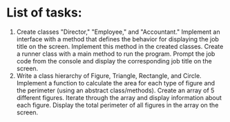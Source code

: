 # List of tasks:
1. Create classes "Director," "Employee," and "Accountant." Implement an interface with a method that defines the behavior for displaying the job title on the screen. Implement this method in the created classes. Create a runner class with a main method to run the program. Prompt the job code from the console and display the corresponding job title on the screen.
2. Write a class hierarchy of Figure, Triangle, Rectangle, and Circle. Implement a function to calculate the area for each type of figure and the perimeter (using an abstract class/methods). Create an array of 5 different figures. Iterate through the array and display information about each figure. Display the total perimeter of all figures in the array on the screen.
